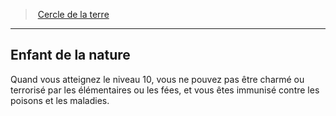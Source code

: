 ﻿---
!Generic
Id: druid_earth_hd.md#enfant-de-la-nature
ParentLink: druid_earth_hd.md#cercle-de-la-terre
Name: Enfant de la nature
ParentName: Cercle de la terre
NameLevel: 2
---
> [Cercle de la terre](hd_druid_earth.md)

---

## Enfant de la nature

Quand vous atteignez le niveau 10, vous ne pouvez pas être charmé ou terrorisé par les élémentaires ou les fées, et vous êtes immunisé contre les poisons et les maladies.


